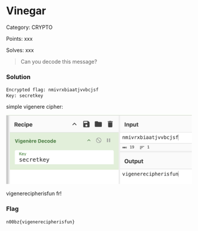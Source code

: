 # Vinegar

Category: CRYPTO

Points: xxx

Solves: xxx

>Can you decode this message?

### Solution

```
Encrypted flag: nmivrxbiaatjvvbcjsf
Key: secretkey
```

simple vigenere cipher:

![Cyberchef Decode](/images/Vinegar.png)

vigenerecipherisfun fr!

### Flag

```n00bz{vigenerecipherisfun}```